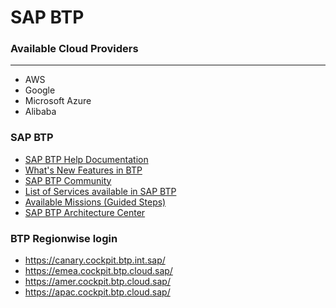 # SAP BTP


### Available Cloud Providers
--------
* AWS
* Google
* Microsoft Azure
* Alibaba


### SAP BTP 

* [SAP BTP Help Documentation](https://help.sap.com/docs/btp)
* [What's New Features in BTP](https://help.sap.com/whats-new/cf0cb2cb149647329b5d02aa96303f56)
* [SAP BTP Community](https://pages.community.sap.com/topics/business-technology-platform)
* [List of Services available in SAP BTP](https://discovery-center.cloud.sap/viewServices)
* [Available Missions (Guided Steps)](https://discovery-center.cloud.sap/missionCatalog/)
* [SAP BTP Architecture Center](https://architecture.learning.sap.com/)

### BTP Regionwise login
* https://canary.cockpit.btp.int.sap/
* https://emea.cockpit.btp.cloud.sap/
* https://amer.cockpit.btp.cloud.sap/
* https://apac.cockpit.btp.cloud.sap/
